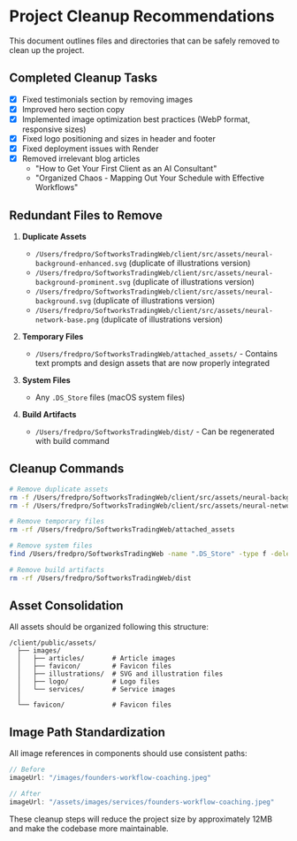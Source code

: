 # Project Cleanup Recommendations

This document outlines files and directories that can be safely removed to clean up the project.

## Completed Cleanup Tasks

- [x] Fixed testimonials section by removing images
- [x] Improved hero section copy
- [x] Implemented image optimization best practices (WebP format, responsive sizes)
- [x] Fixed logo positioning and sizes in header and footer
- [x] Fixed deployment issues with Render
- [x] Removed irrelevant blog articles
  - "How to Get Your First Client as an AI Consultant"
  - "Organized Chaos - Mapping Out Your Schedule with Effective Workflows"

## Redundant Files to Remove

1. **Duplicate Assets**
   - `/Users/fredpro/SoftworksTradingWeb/client/src/assets/neural-background-enhanced.svg` (duplicate of illustrations version)
   - `/Users/fredpro/SoftworksTradingWeb/client/src/assets/neural-background-prominent.svg` (duplicate of illustrations version)
   - `/Users/fredpro/SoftworksTradingWeb/client/src/assets/neural-background.svg` (duplicate of illustrations version)
   - `/Users/fredpro/SoftworksTradingWeb/client/src/assets/neural-network-base.png` (duplicate of illustrations version)

2. **Temporary Files**
   - `/Users/fredpro/SoftworksTradingWeb/attached_assets/` - Contains text prompts and design assets that are now properly integrated

3. **System Files**
   - Any `.DS_Store` files (macOS system files)

4. **Build Artifacts**
   - `/Users/fredpro/SoftworksTradingWeb/dist/` - Can be regenerated with build command

## Cleanup Commands

```bash
# Remove duplicate assets
rm -f /Users/fredpro/SoftworksTradingWeb/client/src/assets/neural-background*.svg
rm -f /Users/fredpro/SoftworksTradingWeb/client/src/assets/neural-network-base.png

# Remove temporary files
rm -rf /Users/fredpro/SoftworksTradingWeb/attached_assets

# Remove system files
find /Users/fredpro/SoftworksTradingWeb -name ".DS_Store" -type f -delete

# Remove build artifacts
rm -rf /Users/fredpro/SoftworksTradingWeb/dist
```

## Asset Consolidation

All assets should be organized following this structure:

```
/client/public/assets/
  ├── images/
  │   ├── articles/       # Article images
  │   ├── favicon/        # Favicon files
  │   ├── illustrations/  # SVG and illustration files
  │   ├── logo/           # Logo files
  │   └── services/       # Service images
  │
  └── favicon/            # Favicon files
```

## Image Path Standardization

All image references in components should use consistent paths:

```jsx
// Before
imageUrl: "/images/founders-workflow-coaching.jpeg"

// After
imageUrl: "/assets/images/services/founders-workflow-coaching.jpeg"
```

These cleanup steps will reduce the project size by approximately 12MB and make the codebase more maintainable.
